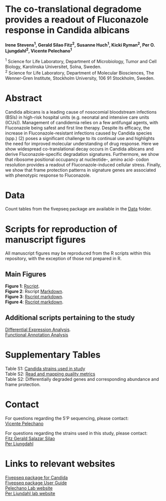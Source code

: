 # **The co-translational degradome provides a readout of Fluconazole response in Candida albicans**

**Irene Stevens<sup>1</sup>, Gerald Silao Fitz<sup>2</sup>, Susanne Huch<sup>1</sup>, Kicki Ryman<sup>2</sup>, Per O. Ljungdahl<sup>2</sup>, Vicente Pelechano<sup>1</sup>**


<sup>1</sup> Science for Life Laboratory, Department of Microbiology, Tumor and Cell Biology, Karolinska Universitet, Solna, Sweden.     
<sup>2</sup> Science for Life Laboratory, Department of Molecular Biosciences, The Wenner-Gren Institute, Stockholm University, 106 91 Stockholm, Sweden. 


# **Abstract**
Candida albicans is a leading cause of nosocomial bloodstream infections (BSIs) in high-risk hospital units (e.g. neonatal and intensive care units (ICUs)). Management of candidemia relies on a few antifungal agents, with Fluconazole being safest and first line therapy. Despite its efficacy, the increase in Fluconazole-resistant infections caused by Candida species (spp.) (2) poses a significant challenge to its continual use and highlights the need for improved molecular understanding of drug response. Here we show widespread co-translational decay occurs in Candida albicans and derive Fluconazole-specific degradation signatures. Furthermore, we show that ribosome positional occupancy at nucleotide-, amino acid- codon resolution provides a readout of Fluconazole-induced cellular stress. Finally, we show that frame protection patterns in signature genes are associated with phenotypic response to Fluconazole.

# **Data**
Count tables from the fivepseq package are available in the [Data](https://github.com/irenestevens8/Candida_degradome/tree/main/Data) folder. 

# **Scripts for reproduction of manuscript figures**
All manuscript figures may be reproduced from the R scripts within this repository, with the exception of those not prepared in R.


## **Main Figures**

**Figure 1**: [Rscript](https://github.com/irenestevens8/Candida_degradome/blob/main/Figures/Figure%201).     
**Figure 2**: Rscript [Markdown](https://github.com/irenestevens8/Candida_degradome/blob/main/Figures/Markdown/Figure-2.md).  
**Figure 3**: [Rscript markdown](https://github.com/irenestevens8/Candida_degradome).                    
**Figure 4**: [Rscript markdown](https://github.com/irenestevens8/Candida_degradome).    

## **Additional scripts pertaining to the study**

[Differential Expression Analysis](https://github.com/irenestevens8/Candida_degradome).                   
[Functional Annotation Analysis](https://david.ncifcrf.gov/)

# **Supplementary Tables** 

Table S1: [Candida strains used in study ](https://github.com/irenestevens8/Candida_degradome/tree/main/Supplementary%20Tables/Table%20S1.xlsx)                                                       
Table S2: [Read and mapping quality metrics](https://github.com/irenestevens8/Candida_degradome/tree/main/Supplementary%20Tables/Table%20S2.xlsx)                                      
Table S2: Differentially degraded genes and corresponding abundance and frame protection.

# **Contact** 
For questions regarding the 5'P sequencing, please contact:                                        
[Vicente Pelechano](vicente.pelechano.garcia@ki.se)   

For questions regarding the strains used in this study, please contact:                      
[Fitz Gerald Salazar Silao](fitzgerald.silao@su.se)                               
[Per Ljungdahl](per.ljungdahl@su.se)                          

# **Links to relevant websites** 
[Fivepseq package for Candida ](https://github.com/irenestevens8/fivepseq/tree/Candida)           
[Fivepseq package User Guide](https://fivepseq.readthedocs.io/en/latest/)                             
[Pelechano Lab website](https://pelechanolab.com/)                     
[Per Ljundahl lab website ](https://www.scilifelab.se/researchers/per-o-ljungdahl/)            
